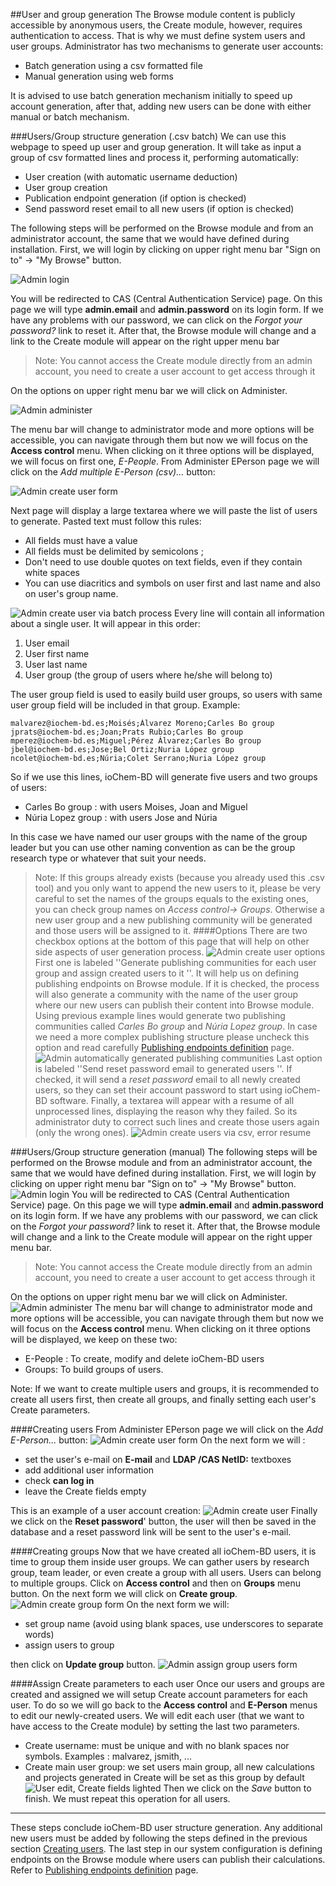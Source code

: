 ##User and group generation
<span id="useraccountgeneration"></span> The Browse module content is publicly accessible by anonymous users, the Create module, however, requires authentication to access. That is why we must define system users and user groups.
Administrator has two mechanisms to generate user accounts:

* Batch generation using a csv formatted file
* Manual generation using web forms

It is advised to use batch generation mechanism initially to speed up account generation, after that, adding new users can be done with either manual or batch mechanism.
<span id="batch"></span>

###Users/Group structure generation (.csv batch)
We can use this webpage to speed up user and group generation. It will take as input a group of csv formatted lines and process it, performing automatically:

* User creation (with automatic username deduction)
* User group creation
* Publication endpoint generation (if option is checked)
* Send password reset email to all new users (if option is checked)

The following steps will be performed on the Browse module and from an administrator account, the same that we would have defined during installation.
First, we will login by clicking on upper right menu bar "Sign on to" -&gt; "My Browse" button.

![Admin login](/images/First_login.png)

You will be redirected to CAS (Central Authentication Service) page.
On this page we will type **admin.email** and **admin.password** on its login form. If we have any problems with our password, we can click on the *Forgot your password?* link to reset it.
After that, the Browse module will change and a link to the Create module will appear on the right upper menu bar

>Note: You cannot access the Create module directly from an admin account, you need to create a user account to get access through it

On the options on upper right menu bar we will click on Administer.

![Admin administer](/images/Admin_administer.png)

The menu bar will change to administrator mode and more options will be accessible, you can navigate through them but now we will focus on the **Access control** menu.
When clicking on it three options will be displayed, we will focus on first one, *E-People*.
From Administer EPerson page we will click on the *Add multiple E-Person (csv)...* button:

![Admin create user form](/images/Admin_createuser.png)

Next page will display a large textarea where we will paste the list of users to generate. Pasted text must follow this rules:

* All fields must have a value
* All fields must be delimited by semicolons ;
* Don't need to use double quotes on text fields, even if they contain white spaces
* You can use diacritics and symbols on user first and last name and also on user's group name.

![Admin create user via batch process](/images/Admin_createuser_csv.png)
Every line will contain all information about a single user. It will appear in this order:

1. User email
2. User first name
3. User last name
4. User group (the group of users where he/she will belong to)

The user group field is used to easily build user groups, so users with same user group field will be included in that group. Example:

```code
malvarez@iochem-bd.es;Moisés;Álvarez Moreno;Carles Bo group
jprats@iochem-bd.es;Joan;Prats Rubio;Carles Bo group
mperez@iochem-bd.es;Miguel;Pérez Álvarez;Carles Bo group
jbel@iochem-bd.es;Jose;Bel Ortiz;Nuria López group
ncolet@iochem-bd.es;Núria;Colet Serrano;Nuria López group
```

So if we use this lines, ioChem-BD will generate five users and two groups of users:

* Carles Bo group : with users Moises, Joan and Miguel
* Núria Lopez group : with users Jose and Núria

In this case we have named our user groups with the name of the group leader but you can use other naming convention as can be the group research type or whatever that suit your needs.

> Note: If this groups already exists (because you already used this .csv tool) and you only want to append the new users to it, please be very careful to set the names of the groups equals to the existing ones, you can check group names on *Access control-&gt; Groups*.
> Otherwise a new user group and a new publishing community will be generated and those users will be assigned to it.
####Options
There are two checkbox options at the bottom of this page that will help on other side aspects of user generation process.
![Admin create user options](/images/Admin_createuser_csv_options.png)
First one is labeled ''Generate publishing communities for each user group and assign created users to it ''. It will help us on defining publishing endpoints on Browse module. If it is checked, the process will also generate a community with the name of the user group where our new users can publish their content into Browse module. Using previous example lines would generate two publishing communities called *Carles Bo group* and *Núria Lopez group*.
In case we need a more complex publishing structure please uncheck this option and read carefully [Publishing endpoints definition](/installation/Publishing_endpoints_definition.md) page.
![Admin automatically generated publishing communities](/images/Admin_createuser_csv_community.png)
Last option is labeled ''Send reset password email to generated users ''. If checked, it will send a *reset password* email to all newly created users, so they can set their account password to start using ioChem-BD software. Finally, a textarea will appear with a resume of all unprocessed lines, displaying the reason why they failed. So its administrator duty to correct such lines and create those users again (only the wrong ones).
![Admin create users via csv, error resume](/images/Admin_createuser_csv_error_resume.png)

###Users/Group structure generation (manual)
The following steps will be performed on the Browse module and from an administrator account, the same that we would have defined during installation.
First, we will login by clicking on upper right menu bar "Sign on to" -&gt; "My Browse" button.
![Admin login](/images/First_login.png)
You will be redirected to CAS (Central Authentication Service) page.
On this page we will type **admin.email** and **admin.password** on its login form. If we have any problems with our password, we can click on the *Forgot your password?* link to reset it.
After that, the Browse module will change and a link to the Create module will appear on the right upper menu bar.

>Note: You cannot access the Create module directly from an admin account, you need to create a user account to get access through it

On the options on upper right menu bar we will click on Administer.
![Admin administer](/images/Admin_administer.png)
The menu bar will change to administrator mode and more options will be accessible, you can navigate through them but now we will focus on the **Access control** menu.
When clicking on it three options will be displayed, we keep on these two:
* E-People : To create, modify and delete ioChem-BD users
* Groups: To build groups of users.

Note: If we want to create multiple users and groups, it is recommended to create all users first, then create all groups, and finally setting each user's Create parameters.

####Creating users
<span id="users"></span> From Administer EPerson page we will click on the *Add E-Person...* button:
![Admin create user form](/images/Admin_createuser.png) On the next form we will :

* set the user's e-mail on **E-mail** and **LDAP /CAS NetID:** textboxes
* add additional user information
* check **can log in**
* leave the Create fields empty

This is an example of a user account creation:
![Admin create user](/images/Admin_createuser2.png)
Finally we click on the **Reset password**' button, the user will then be saved in the database and a reset password link will be sent to the user's e-mail.

####Creating groups
Now that we have created all ioChem-BD users, it is time to group them inside user groups.
We can gather users by research group, team leader, or even create a group with all users. Users can belong to multiple groups.
Click on **Access control** and then on **Groups** menu button. On the next form we will click on **Create group**.
![Admin create group form](/images/Admin_creategroup.png) On the next form we will:
* set group name (avoid using blank spaces, use underscores to separate words)
* assign users to group

then click on **Update group** button.
![Admin assign group users form](/images/Admin_creategroup2.png)

####Assign Create parameters to each user
Once our users and groups are created and assigned we will setup Create account parameters for each user.
To do so we will go back to the **Access control** and **E-Person** menus to edit our newly-created users.
We will edit each user (that we want to have access to the Create module) by setting the last two parameters.
* Create username: must be unique and with no blank spaces nor symbols. Examples : malvarez, jsmith, ...
* Create main user group: we set users main group, all new calculations and projects generated in Create will be set as this group by default
![User edit, Create fields lighted](/images/Admin_createuser3.png) Then we click on the *Save* button to finish. We must repeat this operation for all users.

------------------------------------------------------------------------

These steps conclude ioChem-BD user structure generation. Any additional new users must be added by following the steps defined in the previous section [Creating users](/#users).
The last step in our system configuration is defining endpoints on the Browse module where users can publish their calculations. Refer to [Publishing endpoints definition](/installation/Publishing_endpoints_definition.md) page.